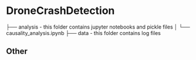 # DroneCrashDetection
├── analysis          - this folder contains jupyter notebooks and pickle files 
│    └── causality_analysis.ipynb
├── data       - this folder contains log files 

## Other
